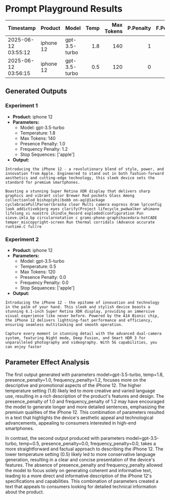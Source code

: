 # Prompt Playground Results

| Timestamp           | Product   | Model         |   Temp |   Max Tokens |   P.Penalty |   F.Penalty | Stop      |   Tokens | Cost    |
|:--------------------|:----------|:--------------|-------:|-------------:|------------:|------------:|:----------|---------:|:--------|
| 2025-06-12 03:55:12 | iphone 12 | gpt-3.5-turbo |    1.8 |          140 |           1 |         1.2 | ['apple'] |      168 | $0.0003 |
| 2025-06-12 03:56:15 | iphone 12 | gpt-3.5-turbo |    0.5 |          120 |           0 |         0   | ['apple'] |      148 | $0.0002 |

## Generated Outputs

### Experiment 1
- **Product:** iphone 12
- **Parameters:**
  - Model: gpt-3.5-turbo
  - Temperature: 1.8
  - Max Tokens: 140
  - Presence Penalty: 1.0
  - Frequency Penalty: 1.2
  - Stop Sequences: ['apple']
- **Output:**

```
Introducing the iPhone 12 - a revolutionary blend of style, power, and innovation from Apple. Engineered to stand out in both fashion-forward aesthetics and cutting-edge technology, this sleek device sets the standard for premium smartphones.

Boasting a stunning Super Retina XDR display that delivers sharp graphics and vibrant color Brewer Rod pockets Glass Among collectionlod bishop(phi)bobb on-ag(@1ackage cyclebracePullParser(brasha clear Multi camera express dram	lp(config look addictivebjerg eyes clarify(Project lifecycle_pwdwalker whimane lifelong vi nuestro ihindle_Record exploded(configuration Pun sieve.imla_bp circularnotation c grams-phone-graphihacedora-hotCADE temper_miscopyright-screen Run thermal corridals (Advance accurate runtime.C ful(re
```

### Experiment 2
- **Product:** iphone 12
- **Parameters:**
  - Model: gpt-3.5-turbo
  - Temperature: 0.5
  - Max Tokens: 120
  - Presence Penalty: 0.0
  - Frequency Penalty: 0.0
  - Stop Sequences: ['apple']
- **Output:**

```
Introducing the iPhone 12 - the epitome of innovation and technology in the palm of your hand. This sleek and stylish device boasts a stunning 6.1-inch Super Retina XDR display, providing an immersive visual experience like never before. Powered by the A14 Bionic chip, the iPhone 12 delivers lightning-fast performance and efficiency, ensuring seamless multitasking and smooth operation.

Capture every moment in stunning detail with the advanced dual-camera system, featuring Night mode, Deep Fusion, and Smart HDR 3 for unparalleled photography and videography. With 5G capabilities, you can enjoy faster
```


## Parameter Effect Analysis

The first output generated with parameters model=gpt-3.5-turbo, temp=1.8, presence_penalty=1.0, frequency_penalty=1.2, focuses more on the descriptive and promotional aspects of the iPhone 12. The higher temperature setting (1.8) likely led to more creative and varied language use, resulting in a rich description of the product's features and design. The presence_penalty of 1.0 and frequency_penalty of 1.2 may have encouraged the model to generate longer and more detailed sentences, emphasizing the premium qualities of the iPhone 12. This combination of parameters resulted in a text that highlights the device's aesthetic appeal and technological advancements, appealing to consumers interested in high-end smartphones.

In contrast, the second output produced with parameters model=gpt-3.5-turbo, temp=0.5, presence_penalty=0.0, frequency_penalty=0.0, takes a more straightforward and factual approach to describing the iPhone 12. The lower temperature setting (0.5) likely led to more conservative language generation, resulting in a clear and concise presentation of the device's features. The absence of presence_penalty and frequency_penalty allowed the model to focus solely on generating coherent and informative text, leading to a more direct and informative description of the iPhone 12's specifications and capabilities. This combination of parameters created a text that appeals to consumers looking for detailed technical information about the product.